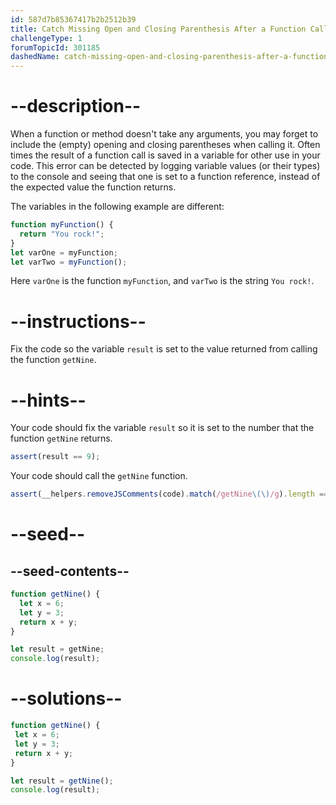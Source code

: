 ```yaml
---
id: 587d7b85367417b2b2512b39
title: Catch Missing Open and Closing Parenthesis After a Function Call
challengeType: 1
forumTopicId: 301185
dashedName: catch-missing-open-and-closing-parenthesis-after-a-function-call
---
```


# --description--

When a function or method doesn't take any arguments, you may forget to include the (empty) opening and closing parentheses when calling it. Often times the result of a function call is saved in a variable for other use in your code. This error can be detected by logging variable values (or their types) to the console and seeing that one is set to a function reference, instead of the expected value the function returns.

The variables in the following example are different:

```js
function myFunction() {
  return "You rock!";
}
let varOne = myFunction;
let varTwo = myFunction();
```

Here `varOne` is the function `myFunction`, and `varTwo` is the string `You rock!`.

# --instructions--

Fix the code so the variable `result` is set to the value returned from calling the function `getNine`.

# --hints--

Your code should fix the variable `result` so it is set to the number that the function `getNine` returns.

```js
assert(result == 9);
```

Your code should call the `getNine` function.

```js
assert(__helpers.removeJSComments(code).match(/getNine\(\)/g).length == 2);
```

# --seed--

## --seed-contents--

```js
function getNine() {
  let x = 6;
  let y = 3;
  return x + y;
}

let result = getNine;
console.log(result);
```

# --solutions--

```js
function getNine() {
 let x = 6;
 let y = 3;
 return x + y;
}

let result = getNine();
console.log(result);
```
